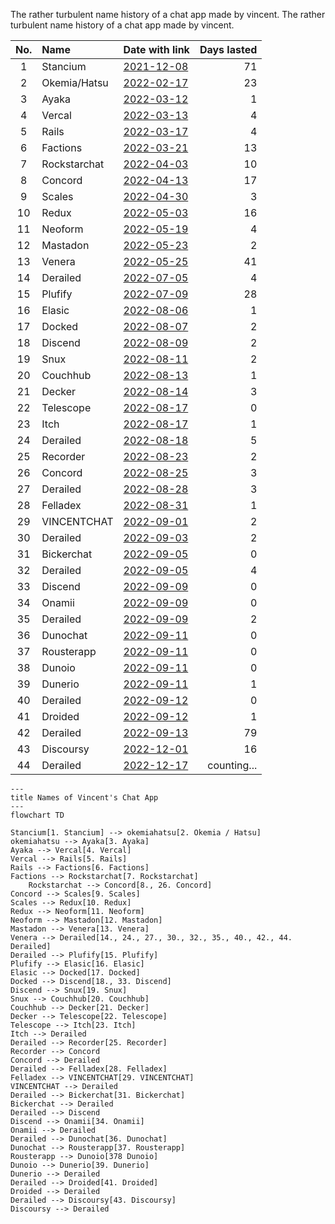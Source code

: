 The rather turbulent name history of a chat app made by vincent.
The rather turbulent name history of a chat app made by vincent.

| No. | Name         | Date with link                                                                                                                                                                        | Days lasted |
|:---:|:-------------|:--------------------------------------------------------------------------------------------------------------------------------------------------------------------------------------|------------:|
|  1  | Stancium     | [2021-12-08](https://github.com/decker-archive/api/commit/d37cab03ecc9ce0c4343052464a8006837c2bbe6)                                                                                   |          71 |
|  2  | Okemia/Hatsu | [2022-02-17](https://github.com/decker-archive/api/commit/bf0549264018319595e10b393a5762334cc4f31a)                                                                                   |          23 |
|  3  | Ayaka        | [2022-03-12](https://github.com/concordchat/api-docs/commit/ea8034a983003808c6df91c6c49cc21e8f72d858)                                                                                 |           1 |
|  4  | Vercal       | [2022-03-13](https://github.com/decker-archive/api/commit/050074b9ac3da41eb4852877b1ab46a0915c8817)                                                                                   |           4 |
|  5  | Rails        | [2022-03-17](https://github.com/decker-archive/api/commit/08f8ecb45e20014627295e1bb54c1a2644301d2c)                                                                                   |           4 |
|  6  | Factions     | [2022-03-21](https://github.com/concordchat/concord-api/commit/e539f7191fe8d70f9f8a77fb9a1b973541617a46)                                                                              |          13 |
|  7  | Rockstarchat | [2022-04-03](https://github.com/concordchat-legacy/concord-api/commit/6819f6eae4a99dfdafee05e9296b438c0b49c6ca#diff-798137c7a240014f6b92491f629b75edbfea5ca76dc8bdfdeecdcfa736e21da5) |          10 |
|  8  | Concord      | [2022-04-13](https://canary.discord.com/channels/881118111967883295/881118112492191796/963795519711367168)                                                                            |          17 |
|  9  | Scales       | [2022-04-30](https://canary.discord.com/channels/881118111967883295/881118112492191796/969865722991869982)                                                                            |           3 |
| 10  | Redux        | [2022-05-03](https://canary.discord.com/channels/881118111967883295/969836504128036864/970955845695324190)                                                                            |          16 |
| 11  | Neoform      | [2022-05-19](https://github.com/concordchat/concord-api/commit/6c8003a077145dd9ae383b9b513fd685e6c2f066)                                                                              |           4 |
| 12  | Mastadon     | [2022-05-23](https://canary.discord.com/channels/881118111967883295/881118112492191796/978299567256797234)                                                                            |           2 |
| 13  | Venera       | [2022-05-25](https://canary.discord.com/channels/962194292296802334/962194292296802337/979015020316868669)                                                                            |          41 |
| 14  | Derailed     | [2022-07-05](https://github.com/decker-archive/backend/commit/7b6c9420a0267762e040e9a541f29a5747f96dcd)                                                                               |           4 |
| 15  | Plufify      | [2022-07-09](https://github.com/decker-archive/backend/commit/b174d2af013095bce4d06961e25f3e268b013b6f)                                                                               |          28 |
| 16  | Elasic       | [2022-08-06](https://github.com/deckerapp/decker-gateway/commit/c751b61b7da63877e231d15109d1358ddde11193)                                                                             |           1 |
| 17  | Docked       | [2022-08-07](https://canary.discord.com/channels/881118111967883295/881118112492191796/1005799500956323861)                                                                           |           2 |
| 18  | Discend      | [2022-08-09](https://canary.discord.com/channels/962194292296802334/988243874201862144/1006538875981799484)                                                                           |           2 |
| 19  | Snux         | [2022-08-11](https://canary.discord.com/channels/962194292296802334/988243874201862144/1007175454622490705)                                                                           |           2 |
| 20  | Couchhub     | [2022-08-13](https://github.com/deckerapp/decker-api/commit/ec2e9e191c3f599d1c4fbd8e8736be458967c487)                                                                                 |           1 |
| 21  | Decker       | [2022-08-14](https://canary.discord.com/channels/881118111967883295/881118112492191796/1008358169594048532)                                                                           |           3 |
| 22  | Telescope    | [2022-08-17](https://prnt.sc/vKodrdgCix6M)                                                                                                                                            |           0 |
| 23  | Itch         | [2022-08-17](https://prnt.sc/FXkEyTVPULlS)                                                                                                                                            |           1 |
| 24  | Derailed     | [2022-08-18](https://prnt.sc/kBW_ttEEzPnh)                                                                                                                                            |           5 |
| 25  | Recorder     | [2022-08-23](https://prnt.sc/z8jW8QhW5lcL)                                                                                                                                            |           2 |
| 26  | Concord      | [2022-08-25](https://prnt.sc/WZSED6E4a934)                                                                                                                                            |           3 |
| 27  | Derailed     | [2022-08-28](https://prnt.sc/4Z6n3HfAwvUH)                                                                                                                                            |           3 |
| 28  | Felladex     | [2022-08-31](https://prnt.sc/Wv5QwdNWspzZ)                                                                                                                                            |           1 |
| 29  | VINCENTCHAT  | [2022-09-01](https://prnt.sc/NDmSsU1PWa4W)                                                                                                                                            |           2 |
| 30  | Derailed     | [2022-09-03](https://prnt.sc/7Lyr7dgc6zbn)                                                                                                                                            |           2 |
| 31  | Bickerchat   | [2022-09-05](https://prnt.sc/XBgDmvX8T8-a)                                                                                                                                            |           0 |
| 32  | Derailed     | [2022-09-05](https://prnt.sc/XVDv59_w4jKU)                                                                                                                                            |           4 |
| 33  | Discend      | [2022-09-09](https://prnt.sc/6lIYAbxxSDVA)                                                                                                                                            |           0 |
| 34  | Onamii       | [2022-09-09](https://prnt.sc/uq1wrYfPlPGW)                                                                                                                                            |           0 |
| 35  | Derailed     | [2022-09-09](https://prnt.sc/ToTSTSPMKZkF)                                                                                                                                            |           2 |
| 36  | Dunochat     | [2022-09-11](https://prnt.sc/ik8NJ2g_PEt1)                                                                                                                                            |           0 |
| 37  | Rousterapp   | [2022-09-11](https://prnt.sc/kNx-9Q7TH7U8)                                                                                                                                            |           0 |
| 38  | Dunoio       | [2022-09-11](https://prnt.sc/MwqicqyDApo7)                                                                                                                                            |           0 |
| 39  | Dunerio      | [2022-09-11](https://prnt.sc/m-f5x7_VAd_4)                                                                                                                                            |           1 |
| 40  | Derailed     | [2022-09-12](https://prnt.sc/-_Jk_i1zQVm4)                                                                                                                                            |           0 |
| 41  | Droided      | [2022-09-12](https://prnt.sc/TRxRfCQ703yA)                                                                                                                                            |           1 |
| 42  | Derailed     | [2022-09-13](https://prnt.sc/IuAJ5YERqv2D)                                                                                                                                            |          79 |
| 43  | Discoursy    | [2022-12-01](https://prnt.sc/ECAG_vXAaTWk)                                                                                                                                            |          16 |
| 44  | Derailed     | [2022-12-17](https://prnt.sc/Szu0qAShTQaH)                                                                                                                                            | counting... |


```mermaid
---
title Names of Vincent's Chat App
---
flowchart TD

Stancium[1. Stancium] --> okemiahatsu[2. Okemia / Hatsu]
okemiahatsu --> Ayaka[3. Ayaka]
Ayaka --> Vercal[4. Vercal]
Vercal --> Rails[5. Rails]
Rails --> Factions[6. Factions]
Factions --> Rockstarchat[7. Rockstarchat]
    Rockstarchat --> Concord[8., 26. Concord]
Concord --> Scales[9. Scales]
Scales --> Redux[10. Redux]
Redux --> Neoform[11. Neoform]
Neoform --> Mastadon[12. Mastadon]
Mastadon --> Venera[13. Venera]
Venera --> Derailed[14., 24., 27., 30., 32., 35., 40., 42., 44. Derailed]
Derailed --> Plufify[15. Plufify]
Plufify --> Elasic[16. Elasic]
Elasic --> Docked[17. Docked]
Docked --> Discend[18., 33. Discend]
Discend --> Snux[19. Snux]
Snux --> Couchhub[20. Couchhub]
Couchhub --> Decker[21. Decker]
Decker --> Telescope[22. Telescope]
Telescope --> Itch[23. Itch]
Itch --> Derailed
Derailed --> Recorder[25. Recorder]
Recorder --> Concord
Concord --> Derailed
Derailed --> Felladex[28. Felladex]
Felladex --> VINCENTCHAT[29. VINCENTCHAT]
VINCENTCHAT --> Derailed
Derailed --> Bickerchat[31. Bickerchat]
Bickerchat --> Derailed
Derailed --> Discend
Discend --> Onamii[34. Onamii]
Onamii --> Derailed
Derailed --> Dunochat[36. Dunochat]
Dunochat --> Rousterapp[37. Rousterapp]
Rousterapp --> Dunoio[378 Dunoio]
Dunoio --> Dunerio[39. Dunerio]
Dunerio --> Derailed
Derailed --> Droided[41. Droided]
Droided --> Derailed
Derailed --> Discoursy[43. Discoursy]
Discoursy --> Derailed
```
